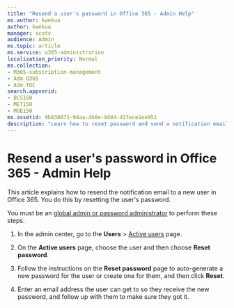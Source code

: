 ```yaml
---
title: "Resend a user's password in Office 365 - Admin Help"
ms.author: kwekua
author: kwekua
manager: scotv
audience: Admin
ms.topic: article
ms.service: o365-administration
localization_priority: Normal
ms.collection: 
- M365-subscription-management 
- Adm_O365
- Adm_TOC
search.appverid:
- BCS160
- MET150
- MOE150
ms.assetid: 9b838071-94aa-4b8e-8d84-d17ece1ee951
description: "Learn how to reset password and send a notification email to a new Office 365 user. "
---
```


# Resend a user's password in Office 365 - Admin Help

This article explains how to resend the notification email to a new user in Office 365. You do this by resetting the user's password.
  
You must be an [global admin or password administrator](about-admin-roles.md) to perform these steps. 
  
    
1. In the admin center, go to the **Users** \> <a href="https://go.microsoft.com/fwlink/p/?linkid=834822" target="_blank">Active users</a> page.
     
2. On the **Active users** page, choose the user and then choose **Reset password**.
    
3. Follow the instructions on the **Reset password** page to auto-generate a new password for the user or create one for them, and then click **Reset**.  
    
4. Enter an email address the user can get to so they receive the new password, and follow up with them to make sure they got it.
    
  

